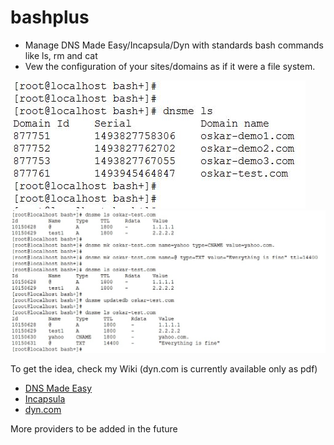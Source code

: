 # bashplus
- Manage DNS Made Easy/Incapsula/Dyn with standards bash commands like ls, rm and cat
- Vew the configuration of your sites/domains as if it were a file system.

![](https://github.com/monstruooo/images/blob/master/dnsme/dnsme_ls.jpg)
![](https://github.com/monstruooo/images/raw/master/dnsme/mk_TXT_CNAME.jpg)

To get the idea, check my Wiki (dyn.com is currently available only as pdf)
- [DNS Made Easy](https://github.com/monstruooo/bashplus/wiki/BashPlus-for-DNS-Made-Easy)
- [Incapsula](https://github.com/monstruooo/bashplus/wiki/BashPlus-for-Incapsula)
- [dyn.com](https://github.com/monstruooo/bashplus/blob/master/DynDNSWalkthrough.pdf)

More providers to be added in the future



